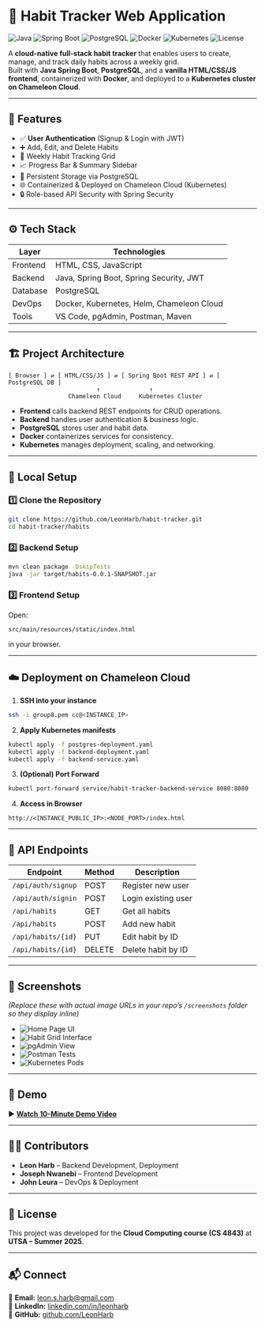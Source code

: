 # 🧠 Habit Tracker Web Application

![Java](https://img.shields.io/badge/Java-17-orange)
![Spring Boot](https://img.shields.io/badge/Spring%20Boot-3.0-brightgreen)
![PostgreSQL](https://img.shields.io/badge/PostgreSQL-15-blue)
![Docker](https://img.shields.io/badge/Docker-Enabled-blue)
![Kubernetes](https://img.shields.io/badge/Kubernetes-Deployed-blue)
![License](https://img.shields.io/badge/License-Academic-lightgrey)

A **cloud-native full-stack habit tracker** that enables users to create, manage, and track daily habits across a weekly grid.  
Built with **Java Spring Boot**, **PostgreSQL**, and a **vanilla HTML/CSS/JS frontend**, containerized with **Docker**, and deployed to a **Kubernetes cluster on Chameleon Cloud**.  

---

## 📌 Features
- ✅ **User Authentication** (Signup & Login with JWT)
- ➕ Add, Edit, and Delete Habits
- 📅 Weekly Habit Tracking Grid
- 📈 Progress Bar & Summary Sidebar
- 💾 Persistent Storage via PostgreSQL
- 🌐 Containerized & Deployed on Chameleon Cloud (Kubernetes)
- 🔒 Role-based API Security with Spring Security

---

## ⚙️ Tech Stack
| Layer        | Technologies                                   |
|--------------|------------------------------------------------|
| Frontend     | HTML, CSS, JavaScript                          |
| Backend      | Java, Spring Boot, Spring Security, JWT        |
| Database     | PostgreSQL                                     |
| DevOps       | Docker, Kubernetes, Helm, Chameleon Cloud      |
| Tools        | VS Code, pgAdmin, Postman, Maven               |

---

## 🏗️ Project Architecture
```
[ Browser ] ⇄ [ HTML/CSS/JS ] ⇄ [ Spring Boot REST API ] ⇄ [ PostgreSQL DB ]
                         ↑              ↑
                 Chameleon Cloud     Kubernetes Cluster
```
- **Frontend** calls backend REST endpoints for CRUD operations.
- **Backend** handles user authentication & business logic.
- **PostgreSQL** stores user and habit data.
- **Docker** containerizes services for consistency.
- **Kubernetes** manages deployment, scaling, and networking.

---

## 🚀 Local Setup

### 1️⃣ Clone the Repository
```bash
git clone https://github.com/LeonHarb/habit-tracker.git
cd habit-tracker/habits
```

### 2️⃣ Backend Setup
```bash
mvn clean package -DskipTests
java -jar target/habits-0.0.1-SNAPSHOT.jar
```

### 3️⃣ Frontend Setup
Open:
```
src/main/resources/static/index.html
```
in your browser.

---

## ☁️ Deployment on Chameleon Cloud
1. **SSH into your instance**  
```bash
ssh -i group8.pem cc@<INSTANCE_IP>
```
2. **Apply Kubernetes manifests**  
```bash
kubectl apply -f postgres-deployment.yaml
kubectl apply -f backend-deployment.yaml
kubectl apply -f backend-service.yaml
```
3. **(Optional) Port Forward**  
```bash
kubectl port-forward service/habit-tracker-backend-service 8080:8080
```
4. **Access in Browser**  
```
http://<INSTANCE_PUBLIC_IP>:<NODE_PORT>/index.html
```

---

## 🧪 API Endpoints
| Endpoint                | Method | Description         |
|-------------------------|--------|---------------------|
| `/api/auth/signup`      | POST   | Register new user   |
| `/api/auth/signin`      | POST   | Login existing user |
| `/api/habits`           | GET    | Get all habits      |
| `/api/habits`           | POST   | Add new habit       |
| `/api/habits/{id}`      | PUT    | Edit habit by ID    |
| `/api/habits/{id}`      | DELETE | Delete habit by ID  |

---

## 📸 Screenshots
*(Replace these with actual image URLs in your repo’s `/screenshots` folder so they display inline)*

- ![Home Page UI](screenshots/home.png)
- ![Habit Grid Interface](screenshots/grid.png)
- ![pgAdmin View](screenshots/pgadmin.png)
- ![Postman Tests](screenshots/postman.png)
- ![Kubernetes Pods](screenshots/k8s.png)

---

## 🎥 Demo
▶ **[Watch 10-Minute Demo Video](https://drive.google.com/file/d/1g3ZacEORZSPgImfUgNXgT8TbYPLaAWLu/view?usp=sharing)**

---

## 👨‍💻 Contributors
- **Leon Harb** – Backend Development, Deployment
- **Joseph Nwanebi** – Frontend Development
- **John Leura** – DevOps & Deployment

---

## 📄 License
This project was developed for the **Cloud Computing course (CS 4843)** at **UTSA – Summer 2025**.

---

## 📬 Connect
📧 **Email:** leon.s.harb@gmail.com  
💼 **LinkedIn:** [linkedin.com/in/leonharb](https://www.linkedin.com/in/leonharb)  
🐙 **GitHub:** [github.com/LeonHarb](https://github.com/LeonHarb)
